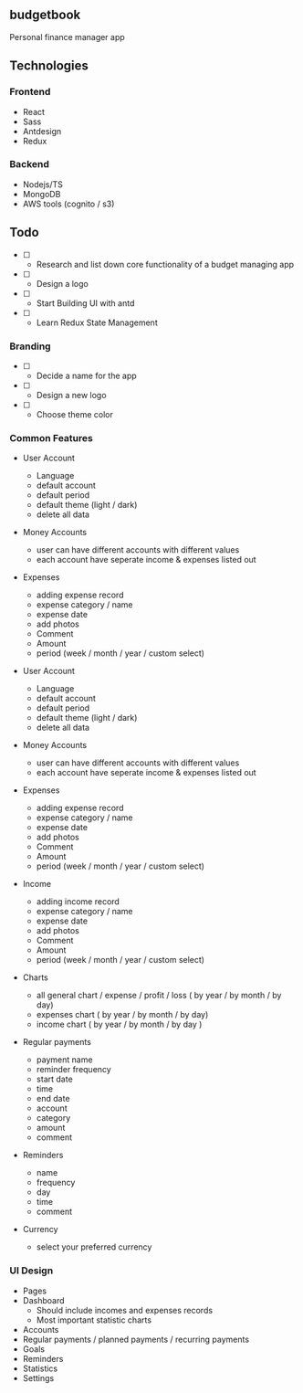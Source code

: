 
## budgetbook
Personal finance manager app

## Technologies

### Frontend
- React
- Sass
- Antdesign
- Redux

### Backend
- Nodejs/TS
- MongoDB
- AWS tools (cognito / s3)

## Todo
- [ ] - Research and list down core functionality of a budget managing app
- [ ] - Design a logo
- [ ] - Start Building UI with antd
- [ ] - Learn Redux State Management
 
### Branding
- [ ] - Decide a name for the app
- [ ] - Design a new logo
- [ ] - Choose theme color

### Common Features

- User Account
    - Language
    - default account
    - default period
    - default theme (light / dark)
    - delete all data

- Money Accounts
    - user can have different accounts with different values
    - each account have seperate income & expenses listed out

- Expenses
    - adding expense record
    - expense category / name
    - expense date
    - add photos
    - Comment
    - Amount
    - period (week / month / year / custom select)

- User Account
    - Language
    - default account
    - default period
    - default theme (light / dark)
    - delete all data

- Money Accounts
    - user can have different accounts with different values
    - each account have seperate income & expenses listed out

- Expenses
    - adding expense record
    - expense category / name
    - expense date
    - add photos
    - Comment
    - Amount
    - period (week / month / year / custom select)

- Income
    - adding income record
    - expense category / name
    - expense date
    - add photos
    - Comment
    - Amount
    - period (week / month / year / custom select)

- Charts
    - all general chart / expense / profit / loss ( by year / by month / by day)
    - expenses chart ( by year / by month / by day)
    - income chart ( by year / by month / by day )

- Regular payments
    - payment name
    - reminder frequency
    - start date
    - time
    - end date
    - account
    - category
    - amount
    - comment

- Reminders
    - name
    - frequency
    - day
    - time
    - comment

- Currency
    - select your preferred currency

###  UI Design

- Pages
- Dashboard
    - Should include incomes and expenses records
    - Most important statistic charts
- Accounts
- Regular payments / planned payments / recurring payments
- Goals
- Reminders
- Statistics
- Settings